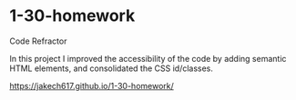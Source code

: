# 1-30-homework
Code Refractor


In this project I improved the accessibility of the code by adding semantic HTML elements, and consolidated the CSS id/classes.


https://jakech617.github.io/1-30-homework/